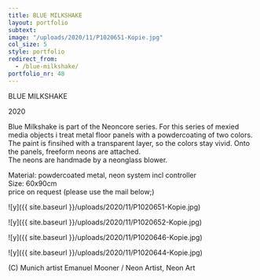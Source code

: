 ```yaml
---
title: BLUE MILKSHAKE
layout: portfolio
subtext: 
image: "/uploads/2020/11/P1020651-Kopie.jpg"
col_size: 5
style: portfolio
redirect_from:
  - /blue-milkshake/
portfolio_nr: 48
---
```


BLUE MILKSHAKE

2020

Blue Milkshake is part of the Neoncore series. For this series of mexied media objects i treat metal floor panels with a powdercoating of two colors. The paint is finsihed with a transparent layer, so the colors stay vivid. Onto the panels, freeform neons are attached.  
The neons are handmade by a neonglass blower.

Material: powdercoated metal, neon system incl controller  
Size: 60x90cm  
price on request (please use the mail below;)

![y]({{ site.baseurl }}/uploads/2020/11/P1020651-Kopie.jpg)

![y]({{ site.baseurl }}/uploads/2020/11/P1020652-Kopie.jpg)

![y]({{ site.baseurl }}/uploads/2020/11/P1020646-Kopie.jpg)

![y]({{ site.baseurl }}/uploads/2020/11/P1020644-Kopie.jpg)

(C) Munich artist Emanuel Mooner / Neon Artist, Neon Art
